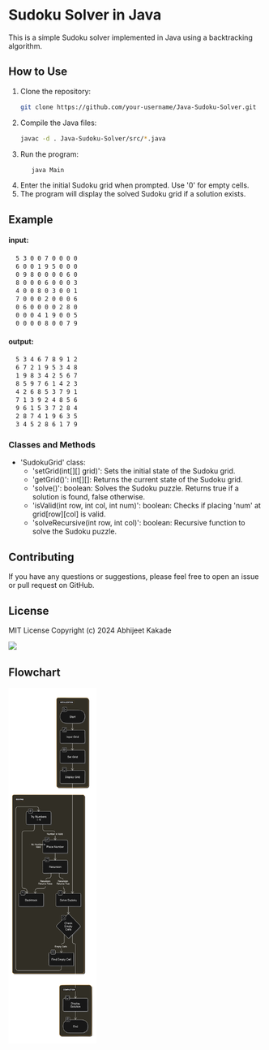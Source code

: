 # Sudoku Solver in Java

This is a simple Sudoku solver implemented in Java using a backtracking algorithm.

## How to Use

1. Clone the repository:
   ```sh
   git clone https://github.com/your-username/Java-Sudoku-Solver.git
2. Compile the Java files:
   ```sh
   javac -d . Java-Sudoku-Solver/src/*.java
3. Run the program:
   ```sh
      java Main
   ```
4. Enter the initial Sudoku grid when prompted. Use '0' for empty cells.
5. The program will display the solved Sudoku grid if a solution exists.

## Example
#### input:
   
      5 3 0 0 7 0 0 0 0
      6 0 0 1 9 5 0 0 0
      0 9 8 0 0 0 0 6 0
      8 0 0 0 6 0 0 0 3
      4 0 0 8 0 3 0 0 1
      7 0 0 0 2 0 0 0 6
      0 6 0 0 0 0 2 8 0
      0 0 0 4 1 9 0 0 5
      0 0 0 0 8 0 0 7 9
   

#### output:
   
      5 3 4 6 7 8 9 1 2
      6 7 2 1 9 5 3 4 8
      1 9 8 3 4 2 5 6 7
      8 5 9 7 6 1 4 2 3
      4 2 6 8 5 3 7 9 1
      7 1 3 9 2 4 8 5 6
      9 6 1 5 3 7 2 8 4
      2 8 7 4 1 9 6 3 5
      3 4 5 2 8 6 1 7 9
   
### Classes and Methods
- 'SudokuGrid' class:
   - 'setGrid(int[][] grid)': Sets the initial state of the Sudoku grid.
   - 'getGrid()': int[][]: Returns the current state of the Sudoku grid.
   - 'solve()': boolean: Solves the Sudoku puzzle. Returns true if a solution is found, false otherwise.
   - 'isValid(int row, int col, int num)': boolean: Checks if placing 'num' at grid[row][col] is valid.
   - 'solveRecursive(int row, int col)': boolean: Recursive function to solve the Sudoku puzzle.

## Contributing
If you have any questions or suggestions, please feel free to open an issue or pull request on GitHub.

## License
MIT License Copyright (c) 2024 Abhijeet  Kakade

<img src="https://img.shields.io/badge/License-MIT-green">
   
## Flowchart
<img src="img/flowchart.png" name="flowchart" height="700">
